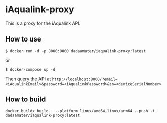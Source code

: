 # iAqualink-proxy
This is a proxy for the iAqualink API.

## How to use
```shell
$ docker run -d -p 8000:8000 dadaamater/iaqualink-proxy:latest
```

or 

```shell
$ docker-compose up -d
```

Then query the API at `http://localhost:8000/?email=<iAqualinkEmail>&password=<iAqualinkPassword>&sn=<deviceSerialNumber>`

## How to build
```shell
docker buildx build . --platform linux/amd64,linux/arm64 --push -t dadaamater/iaqualink-proxy:latest
```